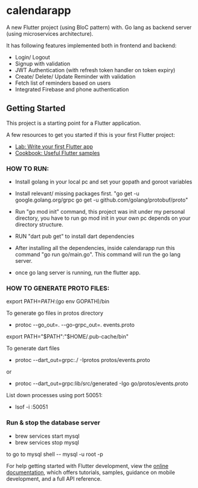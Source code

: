 # calendarapp

A new Flutter project (using BloC pattern) with. Go lang as backend server (using microservices architecture).

It has following features implemented both in frontend and backend:
- Login/ Logout
- Signup with validation
- JWT Authentication (with refresh token handler on token expiry)
- Create/ Delete/ Update Reminder with validation
- Fetch list of reminders based on users
- Integrated Firebase and phone authentication

## Getting Started

This project is a starting point for a Flutter application.

A few resources to get you started if this is your first Flutter project:

- [Lab: Write your first Flutter app](https://docs.flutter.dev/get-started/codelab)
- [Cookbook: Useful Flutter samples](https://docs.flutter.dev/cookbook)


### HOW TO RUN:

- Install golang in your local pc and set your gopath and goroot variables

- Install relevant/ missing packages first.
"go get -u google.golang.org/grpc
go get -u github.com/golang/protobuf/proto"


- Run "go mod init" command, this project was init under my personal directory, you have to run go mod init in your own pc depends on your directory structure. 

- RUN "dart pub get" to install dart dependencies

- After installing all the dependencies, inside calendarapp run this command "go run go/main.go". This command will run the go lang server.

- once go lang server is running, run the flutter app. 

### HOW TO GENERATE PROTO FILES:

export PATH=$PATH:$(go env GOPATH)/bin

To generate go files in protos directory
- protoc --go_out=. --go-grpc_out=. events.proto


export PATH="$PATH":"$HOME/.pub-cache/bin"

To generate dart files
- protoc --dart_out=grpc:./ -Iprotos protos/events.proto

or 
- protoc --dart_out=grpc:lib/src/generated -Igo go/protos/events.proto


List down processes using port 50051:
- lsof -i :50051


### Run & stop the database server

- brew services start mysql
- brew services stop mysql

to go to mysql shell
-- mysql -u root -p



For help getting started with Flutter development, view the
[online documentation](https://docs.flutter.dev/), which offers tutorials,
samples, guidance on mobile development, and a full API reference.
